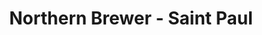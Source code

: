 ---
title: "Northern Brewer - Saint Paul"
url: /saint-paul/northern-brewer-saint-paul/
shop: shop
---